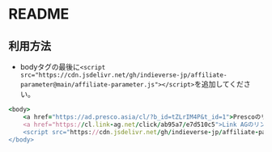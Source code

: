 # README

## 利用方法

- bodyタグの最後に`<script src="https://cdn.jsdelivr.net/gh/indieverse-jp/affiliate-parameter@main/affiliate-parameter.js"></script>`を追加してください。

```ruby
<body>
    <a href="https://ad.presco.asia/cl/?b_id=tZLrIM4P&t_id=1">Prescoのリンク</a>
    <a href="https://cl.link-ag.net/click/ab95a7/e7d510c5">Link AGのリンク</a>
    <script src="https://cdn.jsdelivr.net/gh/indieverse-jp/affiliate-parameter@main/affiliate-parameter.js"></script>
</body>
```